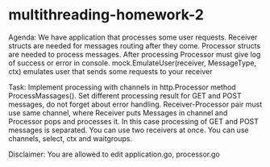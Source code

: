 # multithreading-homework-2

Agenda: We have application that processes some user requests.
Receiver structs are needed for messages routing after they come.
Processor structs are needed to process messages. After processing Processor must give log of success or error in console.
mock.EmulateUser(receiver, MessageType, ctx) emulates user that sends some requests to your receiver

Task: Implement processing with channels in http.Processor method ProcessMassages().
Set different processing result for GET and POST messages, do not forget about error handling.
Receiver-Processor pair must use same channel, where Receiver puts Messages
in channel and Processor pops and processes it. In this case processing of GET and POST messages is separated.
You can use two receivers at once.
You can use channels, select, ctx and waitgroups.

Disclaimer: You are allowed to edit application.go, processor.go